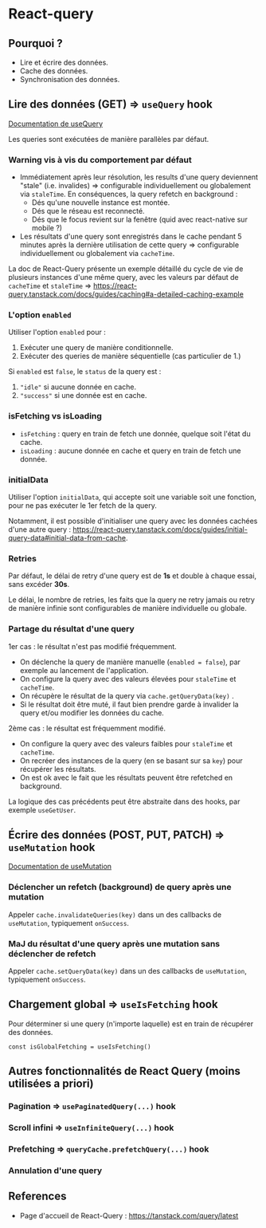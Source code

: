 # React-query

## Pourquoi ?

- Lire et écrire des données.
- Cache des données.
- Synchronisation des données.

## Lire des données (GET) ⇒ `useQuery` hook

[Documentation de useQuery](https://tanstack.com/query/v4/docs/framework/react/reference/useQuery)

Les queries sont exécutées de manière parallèles par défaut.

### Warning vis à vis du comportement par défaut

- Immédiatement après leur résolution, les results d'une query deviennent "stale" (i.e. invalides) ⇒ configurable individuellement ou globalement via `staleTime`. En conséquences, la query refetch en background :
  - Dés qu'une nouvelle instance est montée.
  - Dés que le réseau est reconnecté.
  - Dés que le focus revient sur la fenêtre (quid avec react-native sur mobile ?)
- Les résultats d'une query sont enregistrés dans le cache pendant 5 minutes après la dernière utilisation de cette query ⇒ configurable individuellement ou globalement via `cacheTime`.

La doc de React-Query présente un exemple détaillé du cycle de vie de plusieurs instances d'une même query, avec les valeurs par défaut de `cacheTime` et `staleTime` ⇒ https://react-query.tanstack.com/docs/guides/caching#a-detailed-caching-example

### L'option `enabled`

Utiliser l'option `enabled` pour :

1. Exécuter une query de manière conditionnelle.
2. Exécuter des queries de manière séquentielle (cas particulier de 1.)

Si `enabled` est `false`, le `status` de la query est :

1. `"idle"` si aucune donnée en cache.
2. `"success"` si une donnée est en cache.

### isFetching vs isLoading

- `isFetching` : query en train de fetch une donnée, quelque soit l'état du cache.
- `isLoading` : aucune donnée en cache et query en train de fetch une donnée.

### initialData

Utiliser l'option `initialData`, qui accepte soit une variable soit une fonction, pour ne pas exécuter le 1er fetch de la query.

Notamment, il est possible d'initialiser une query avec les données cachées d'une autre query : https://react-query.tanstack.com/docs/guides/initial-query-data#initial-data-from-cache.

### Retries

Par défaut, le délai de retry d'une query est de **1s** et double à chaque essai, sans excéder **30s**.

Le délai, le nombre de retries, les faits que la query ne retry jamais ou retry de manière infinie sont configurables de manière individuelle ou globale.

### Partage du résultat d'une query

1er cas : le résultat n'est pas modifié fréquemment.

- On déclenche la query de manière manuelle (`enabled = false`), par exemple au lancement de l'application.
- On configure la query avec des valeurs élevées pour `staleTime` et `cacheTime`.
- On récupère le résultat de la query via `cache.getQueryData(key)` .
- Si le résultat doit être muté, il faut bien prendre garde à invalider la query et/ou modifier les données du cache.

2ème cas : le résultat est fréquemment modifié.

- On configure la query avec des valeurs faibles pour `staleTime` et `cacheTime`.
- On recréer des instances de la query (en se basant sur sa `key`) pour récupérer les résultats.
- On est ok avec le fait que les résultats peuvent être refetched en background.

La logique des cas précédents peut être abstraite dans des hooks, par exemple `useGetUser`.

## Écrire des données (POST, PUT, PATCH) ⇒ `useMutation` hook

[Documentation de useMutation](https://tanstack.com/query/v4/docs/framework/react/reference/useMutation)

### Déclencher un refetch (background) de query après une mutation

Appeler `cache.invalidateQueries(key)` dans un des callbacks de `useMutation`, typiquement `onSuccess`.

### MaJ du résultat d'une query après une mutation sans déclencher de refetch

Appeler `cache.setQueryData(key)` dans un des callbacks de `useMutation`, typiquement `onSuccess`.

## Chargement global ⇒ `useIsFetching` hook

Pour déterminer si une query (n'importe laquelle) est en train de récupérer des données.

```tsx
const isGlobalFetching = useIsFetching()
```

## Autres fonctionnalités de React Query (moins utilisées a priori)

### Pagination ⇒ `usePaginatedQuery(...)` hook

### Scroll infini ⇒ `useInfiniteQuery(...)` hook

### Prefetching ⇒ `queryCache.prefetchQuery(...)` hook

### Annulation d'une query

## References

- Page d'accueil de React-Query : https://tanstack.com/query/latest

